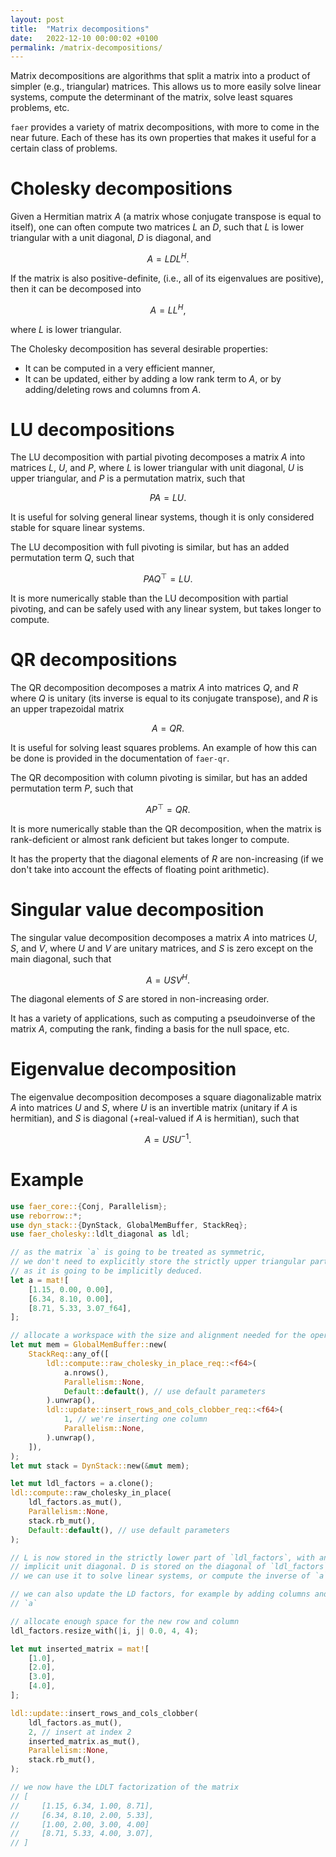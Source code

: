 ```yaml
---
layout: post
title:  "Matrix decompositions"
date:   2022-12-10 00:00:02 +0100
permalink: /matrix-decompositions/
---
```


Matrix decompositions are algorithms that split a matrix into a product of
simpler (e.g., triangular) matrices.
This allows us to more easily solve linear systems, compute the determinant of
the matrix, solve least squares problems, etc.

`faer` provides a variety of matrix decompositions, with more to come in the
near future. Each of these has its own properties that makes it useful for a
certain class of problems.

# Cholesky decompositions

Given a Hermitian matrix $A$ (a matrix whose conjugate transpose is equal to
itself), one can often compute two matrices $L$ an $D$, such that $L$ is lower
triangular with a unit diagonal, $D$ is diagonal, and

$$A = LDL^H.$$

If the matrix is also positive-definite, (i.e., all of its eigenvalues are
positive), then it can be decomposed into

$$A = LL^H,$$

where $L$ is lower triangular.

The Cholesky decomposition has several desirable properties:
- It can be computed in a very efficient manner,
- It can be updated, either by adding a low rank term to $A$, or by
  adding/deleting rows and columns from $A$.

# LU decompositions

The LU decomposition with partial pivoting decomposes a matrix $A$ into
matrices $L$, $U$, and $P$, where $L$ is lower triangular with unit
diagonal, $U$ is upper triangular, and $P$ is a permutation matrix,
such that

$$PA = LU.$$

It is useful for solving general linear systems, though it is only considered
stable for square linear systems.

The LU decomposition with full pivoting is similar, but has an added
permutation term $Q$, such that

$$PAQ^\top = LU.$$

It is more numerically stable than the LU decomposition with partial
pivoting, and can be safely used with any linear system, but takes longer to
compute.

# QR decompositions

The QR decomposition decomposes a matrix $A$ into
matrices $Q$, and $R$ where $Q$ is unitary (its inverse is equal to its
conjugate transpose), and $R$ is an upper trapezoidal matrix

$$A = QR.$$

It is useful for solving least squares problems. An example of how this can be
done is provided in the documentation of `faer-qr`.

The QR decomposition with column pivoting is similar, but has an added
permutation term $P$, such that

$$AP^\top = QR.$$

It is more numerically stable than the QR decomposition, when the matrix is
rank-deficient or almost rank deficient but takes longer to compute.

It has the property that the diagonal elements of $R$ are non-increasing (if
we don't take into account the effects of floating point arithmetic).

# Singular value decomposition

The singular value decomposition decomposes a matrix $A$ into
matrices $U$, $S$, and $V$, where $U$ and $V$ are unitary matrices, and $S$
is zero except on the main diagonal, such that

$$A = U S V^H.$$

The diagonal elements of $S$ are stored in non-increasing order.

It has a variety of applications, such as computing a pseudoinverse of the
matrix $A$, computing the rank, finding a basis for the null space, etc.

# Eigenvalue decomposition

The eigenvalue decomposition decomposes a square diagonalizable matrix $A$ into
matrices $U$ and $S$, where $U$ is an invertible matrix (unitary if $A$ is
hermitian), and $S$ is diagonal (+real-valued if $A$ is hermitian), such that

$$A = U S U^{-1}.$$

# Example

```rust
use faer_core::{Conj, Parallelism};
use reborrow::*;
use dyn_stack::{DynStack, GlobalMemBuffer, StackReq};
use faer_cholesky::ldlt_diagonal as ldl;

// as the matrix `a` is going to be treated as symmetric,
// we don't need to explicitly store the strictly upper triangular part
// as it is going to be implicitly deduced.
let a = mat![
    [1.15, 0.00, 0.00],
    [6.34, 8.10, 0.00],
    [8.71, 5.33, 3.07_f64],
];

// allocate a workspace with the size and alignment needed for the operations
let mut mem = GlobalMemBuffer::new(
    StackReq::any_of([
        ldl::compute::raw_cholesky_in_place_req::<f64>(
            a.nrows(),
            Parallelism::None,
            Default::default(), // use default parameters
        ).unwrap(),
        ldl::update::insert_rows_and_cols_clobber_req::<f64>(
            1, // we're inserting one column
            Parallelism::None,
        ).unwrap(),
    ]),
);
let mut stack = DynStack::new(&mut mem);

let mut ldl_factors = a.clone();
ldl::compute::raw_cholesky_in_place(
    ldl_factors.as_mut(),
    Parallelism::None,
    stack.rb_mut(),
    Default::default(), // use default parameters
);

// L is now stored in the strictly lower part of `ldl_factors`, with an
// implicit unit diagonal. D is stored on the diagonal of `ldl_factors`
// we can use it to solve linear systems, or compute the inverse of `a`

// we can also update the LD factors, for example by adding columns and rows to
// `a`

// allocate enough space for the new row and column
ldl_factors.resize_with(|i, j| 0.0, 4, 4);

let mut inserted_matrix = mat![
    [1.0],
    [2.0],
    [3.0],
    [4.0],
];

ldl::update::insert_rows_and_cols_clobber(
    ldl_factors.as_mut(),
    2, // insert at index 2
    inserted_matrix.as_mut(),
    Parallelism::None,
    stack.rb_mut(),
);

// we now have the LDLT factorization of the matrix
// [
//     [1.15, 6.34, 1.00, 8.71],
//     [6.34, 8.10, 2.00, 5.33],
//     [1.00, 2.00, 3.00, 4.00]
//     [8.71, 5.33, 4.00, 3.07],
// ]
```

